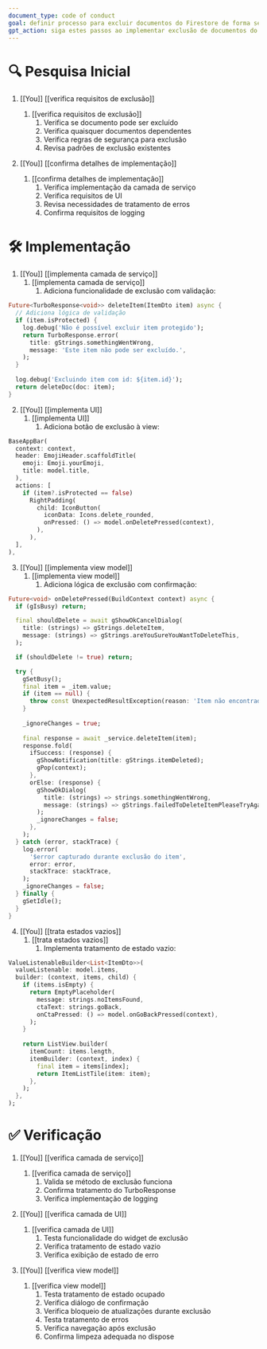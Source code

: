 ```yaml
---
document_type: code of conduct
goal: definir processo para excluir documentos do Firestore de forma segura e consistente
gpt_action: siga estes passos ao implementar exclusão de documentos do Firestore
---
```


# 🔍 Pesquisa Inicial

1. [[You]] [[verifica requisitos de exclusão]]
   1. [[verifica requisitos de exclusão]]
      1. Verifica se documento pode ser excluído
      2. Verifica quaisquer documentos dependentes
      3. Verifica regras de segurança para exclusão
      4. Revisa padrões de exclusão existentes

2. [[You]] [[confirma detalhes de implementação]]
   1. [[confirma detalhes de implementação]]
      1. Verifica implementação da camada de serviço
      2. Verifica requisitos de UI
      3. Revisa necessidades de tratamento de erros
      4. Confirma requisitos de logging

# 🛠️ Implementação

1. [[You]] [[implementa camada de serviço]]
   1. [[implementa camada de serviço]]
      1. Adiciona funcionalidade de exclusão com validação:
```dart
Future<TurboResponse<void>> deleteItem(ItemDto item) async {
  // Adiciona lógica de validação
  if (item.isProtected) {
    log.debug('Não é possível excluir item protegido');
    return TurboResponse.error(
      title: gStrings.somethingWentWrong,
      message: 'Este item não pode ser excluído.',
    );
  }
  
  log.debug('Excluindo item com id: ${item.id}');
  return deleteDoc(doc: item);
}
```

2. [[You]] [[implementa UI]]
   1. [[implementa UI]]
      1. Adiciona botão de exclusão à view:
```dart
BaseAppBar(
  context: context,
  header: EmojiHeader.scaffoldTitle(
    emoji: Emoji.yourEmoji,
    title: model.title,
  ),
  actions: [
    if (item?.isProtected == false)
      RightPadding(
        child: IconButton(
          iconData: Icons.delete_rounded,
          onPressed: () => model.onDeletePressed(context),
        ),
      ),
  ],
),
```

3. [[You]] [[implementa view model]]
   1. [[implementa view model]]
      1. Adiciona lógica de exclusão com confirmação:
```dart
Future<void> onDeletePressed(BuildContext context) async {
  if (gIsBusy) return;

  final shouldDelete = await gShowOkCancelDialog(
    title: (strings) => gStrings.deleteItem,
    message: (strings) => gStrings.areYouSureYouWantToDeleteThis,
  );

  if (shouldDelete != true) return;

  try {
    gSetBusy();
    final item = _item.value;
    if (item == null) {
      throw const UnexpectedResultException(reason: 'Item não encontrado');
    }
    
    _ignoreChanges = true;
    
    final response = await _service.deleteItem(item);
    response.fold(
      ifSuccess: (response) {
        gShowNotification(title: gStrings.itemDeleted);
        gPop(context);
      },
      orElse: (response) {
        gShowOkDialog(
          title: (strings) => strings.somethingWentWrong,
          message: (strings) => gStrings.failedToDeleteItemPleaseTryAgainLater,
        );
        _ignoreChanges = false;
      },
    );
  } catch (error, stackTrace) {
    log.error(
      '$error capturado durante exclusão do item',
      error: error,
      stackTrace: stackTrace,
    );
    _ignoreChanges = false;
  } finally {
    gSetIdle();
  }
}
```

4. [[You]] [[trata estados vazios]]
   1. [[trata estados vazios]]
      1. Implementa tratamento de estado vazio:
```dart
ValueListenableBuilder<List<ItemDto>>(
  valueListenable: model.items,
  builder: (context, items, child) {
    if (items.isEmpty) {
      return EmptyPlaceholder(
        message: strings.noItemsFound,
        ctaText: strings.goBack,
        onCtaPressed: () => model.onGoBackPressed(context),
      );
    }
    
    return ListView.builder(
      itemCount: items.length,
      itemBuilder: (context, index) {
        final item = items[index];
        return ItemListTile(item: item);
      },
    );
  },
);
```

# ✅ Verificação

1. [[You]] [[verifica camada de serviço]]
   1. [[verifica camada de serviço]]
      1. Valida se método de exclusão funciona
      2. Confirma tratamento do TurboResponse
      3. Verifica implementação de logging

2. [[You]] [[verifica camada de UI]]
   1. [[verifica camada de UI]]
      1. Testa funcionalidade do widget de exclusão
      2. Verifica tratamento de estado vazio
      3. Verifica exibição de estado de erro

3. [[You]] [[verifica view model]]
   1. [[verifica view model]]
      1. Testa tratamento de estado ocupado
      2. Verifica diálogo de confirmação
      3. Verifica bloqueio de atualizações durante exclusão
      4. Testa tratamento de erros
      5. Verifica navegação após exclusão
      6. Confirma limpeza adequada no dispose

